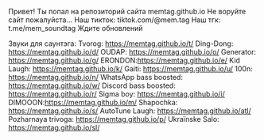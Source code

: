 Привет! Ты попал на репозиторий сайта memtag.github.io
Не воруйте сайт пожалуйста...
Наш тикток: tiktok.com/@mem.tag
Наш тгк: t.me/mem_soundtag
Ждите обновлений

Звуки для саунтэга:
Tvorog: https://memtag.github.io/t/
Ding-Dong: https://memtag.github.io/d/
OUDAP: https://memtag.github.io/o/
Generator: https://memtag.github.io/g/
ERONDON:https://memtag.github.io/e/
Kid Laugh: https://memtag.github.io/k/
Gaiti: https://memtag.github.io/u/
100n: https://memtag.github.io/n/
WhatsApp bass boosted: https://memtag.github.io/w/
Discord bass boosted: https://memtag.github.io/r/
Sigma boy: https://memtag.github.io/i/
DIMOOON:https://memtag.github.io/m/
Shapochka: https://memtag.github.io/s/
AutoTune Laugh: https://memtag.github.io/atl/
Pozharnaya trivoga: https://memtag.github.io/p/
Ukraïnske Salo: https://memtag.github.io/sl/
